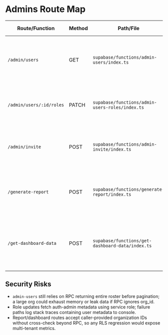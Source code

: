 # Admins Route Map

| Route/Function | Method | Path/File | Purpose | Auth Required | Headers (Auth/apikey) | Handler | Notes |
| --- | --- | --- | --- | --- | --- | --- | --- |
| `/admin/users` | GET | `supabase/functions/admin-users/index.ts` | Lists admin users for a specific organization with pagination and search. | `createProtectedRoute` + `assertAdminOrSuperAdmin`; requires organization UUID query param. | `Authorization: Bearer <JWT>`, `apikey: <anon>`. | Default export handler. | Fetches all admins via `get_admin_users` RPC then paginates in-memory; logs and maps 403 from RPC; exposes filters and pagination metadata.【F:supabase/functions/admin-users/index.ts†L1-L94】 |
| `/admin/users/:id/roles` | PATCH | `supabase/functions/admin-users-roles/index.ts` | Updates a user's role/active status and logs admin action. | Authenticated via `assertAdminOrSuperAdmin`; super-admin route option. | `Authorization: Bearer <JWT>`, `apikey: <anon>`. | Default export handler. | Validates UUID path segment and payload role enum; prevents self-demotion for super admins; inserts audit row into `admin_actions`.【F:supabase/functions/admin-users-roles/index.ts†L1-L78】 |
| `/admin/invite` | POST | `supabase/functions/admin-invite/index.ts` | Issues admin/super-admin invitation tokens and triggers email service. | `createProtectedRoute` requiring admin or super admin; enforces Zod payload. | `Authorization: Bearer <JWT>`, `apikey: <anon>`. | Default export route. | Validates expiration window, deduplicates invites via hashed token, logs via `logApiAccess`; relies on env config for email base URL.【F:supabase/functions/admin-invite/index.ts†L1-L118】 |
| `/generate-report` | POST | `supabase/functions/generate-report/index.ts` | Generates aggregate admin reports (revenue, sessions) asynchronously. | Uses `createProtectedRoute`; admin/super-admin access enforced downstream. | `Authorization: Bearer <JWT>`, `apikey: <anon>`. | Default export handler. | Accepts `reportType` and date range, enqueues tasks and returns signed URL; potential long-running job with asynchronous email send.【F:supabase/functions/generate-report/index.ts†L1-L120】 |
| `/get-dashboard-data` | POST | `supabase/functions/get-dashboard-data/index.ts` | Aggregates dashboard metrics (sessions, revenue, authorizations) for admin UI. | `createProtectedRoute` + session validation. | `Authorization: Bearer <JWT>`, `apikey: <anon>`. | Default export handler. | Accepts `organizationId`, `dateRange`, and filter options; executes multiple RPCs and cached queries; heavy join set may require indexes.【F:supabase/functions/get-dashboard-data/index.ts†L1-L120】 |

## Security Risks
- `admin-users` still relies on RPC returning entire roster before pagination; a large org could exhaust memory or leak data if RPC ignores org_id.
- Role updates fetch auth-admin metadata using service role; failure paths log stack traces containing user metadata to console.
- Report/dashboard routes accept caller-provided organization IDs without cross-check beyond RPC, so any RLS regression would expose multi-tenant metrics.
